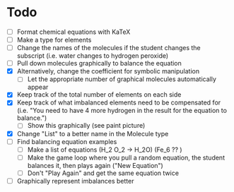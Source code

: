 # Todo
- [ ] Format chemical equations with KaTeX
- [ ] Make a type for elements
- [ ] Change the names of the molecules if the student changes the subscript (i.e. water changes to hydrogen peroxide)
- [ ] Pull down molecules graphically to balance the equation
- [x] Alternatively, change the coefficient for symbolic manipulation
    - [ ] Let the appropriate number of graphical molecules automatically appear
- [x] Keep track of the total number of elements on each side
- [x] Keep track of what imbalanced elements need to be compensated for (i.e. "You need to have 4 more hydrogen in the result for the equation to balance.")
    - [ ] Show this graphically (see paint picture)
- [x] Change "List" to a better name in the Molecule type
- [ ] Find balancing equation examples
    - [ ] Make a list of equations (H_2 O_2 -> H_2O) (Fe_6 ?? )
    - [ ] Make the game loop where you pull a random equation, the student balances it, then plays again ("New Equation")
    - [ ] Don't "Play Again" and get the same equation twice
- [ ] Graphically represent imbalances better